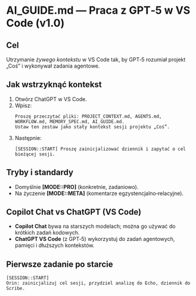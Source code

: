 # AI_GUIDE.md — Praca z GPT‑5 w VS Code (v1.0)

## Cel
Utrzymanie *żywego kontekstu* w VS Code tak, by GPT‑5 rozumiał projekt „Coś”
i wykonywał zadania agentowe.

## Jak wstrzyknąć kontekst
1. Otwórz ChatGPT w VS Code.
2. Wpisz:
   ```
   Proszę przeczytać pliki: PROJECT_CONTEXT.md, AGENTS.md, WORKFLOW.md, MEMORY_SPEC.md, AI_GUIDE.md.
   Ustaw ten zestaw jako stały kontekst sesji projektu „Coś”.
   ```
3. Następnie:
   ```
   [SESSION::START] Proszę zainicjalizować dziennik i zapytać o cel bieżącej sesji.
   ```

## Tryby i standardy
- Domyślnie **[MODE::PRO]** (konkretnie, zadaniowo).
- Na życzenie **[MODE::META]** (komentarze egzystencjalno‑relacyjne).

## Copilot Chat vs ChatGPT (VS Code)
- **Copilot Chat** bywa na starszych modelach; można go używać do krótkich zadań kodowych.
- **ChatGPT VS Code** (z GPT‑5) wykorzystuj do zadań agentowych, pamięci i dłuższych kontekstów.

## Pierwsze zadanie po starcie
```
[SESSION::START]
Orin: zainicjalizuj cel sesji, przydziel analizę do Echo, dziennik do Scribe.
```
